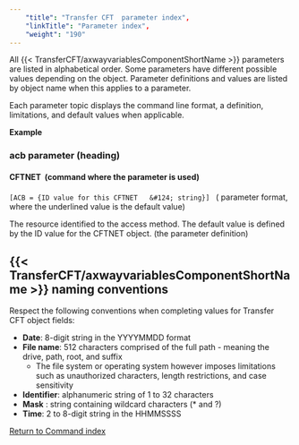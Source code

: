```yaml
---
    "title": "Transfer CFT  parameter index",
    "linkTitle": "Parameter index",
    "weight": "190"
---
```

All {{< TransferCFT/axwayvariablesComponentShortName  >}} parameters are listed in alphabetical order. Some parameters have different possible values depending on the object. Parameter
definitions and values are listed by object name when this applies to
a parameter.

Each parameter topic displays the command line format, a definition,
limitations, and default values when applicable.

****Example****

### acb parameter (heading)

#### CFTNET  (command where the parameter is used)

`[ACB = {ID value for this CFTNET   &#124; string}] ` ( parameter
format, where the underlined value is the default value)

The resource identified to the access method. The default value is defined
by the ID value for the CFTNET object. (the parameter
definition)

<span id="CFT_naming_conventions"></span>

{{< TransferCFT/axwayvariablesComponentShortName  >}} naming conventions
-----------------------------------------------------------------------------

Respect the following conventions when completing values for Transfer
CFT object fields:

- ****Date****:
    8-digit string in the YYYYMMDD format
- ****File
    name****: 512 characters comprised of the full path - meaning the drive, path, root, and suffix
    -   The file system or operating system however imposes limitations such as unauthorized characters, length restrictions, and case sensitivity
- ****Identifier****:
    alphanumeric string of 1 to 32 characters
- ****Mask****
    : string containing wildcard characters (\* and ?)
- ****Time****:
    2 to 8-digit string in the HHMMSSSS

[Return to Command index](../)
